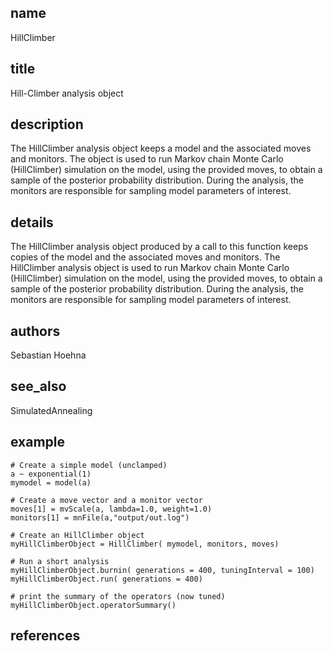 ## name
HillClimber
## title
Hill-Climber analysis object
## description
The HillClimber analysis object keeps a model and the associated moves and monitors. The object is used to run Markov chain Monte Carlo (HillClimber) simulation on the model, using the provided moves, to obtain a sample of the posterior probability distribution. During the analysis, the monitors are responsible for sampling model parameters of interest.
## details
 The HillClimber analysis object produced by a call to this function keeps copies of the model and the associated moves and monitors. The HillClimber analysis object is used to run Markov chain Monte Carlo (HillClimber) simulation on the model, using the provided moves, to obtain a sample of the posterior probability distribution. During the analysis, the monitors are responsible for sampling model parameters of interest.
## authors
Sebastian Hoehna
## see_also
SimulatedAnnealing
## example
	# Create a simple model (unclamped)
	a ~ exponential(1)
	mymodel = model(a)
	
	# Create a move vector and a monitor vector
	moves[1] = mvScale(a, lambda=1.0, weight=1.0)
	monitors[1] = mnFile(a,"output/out.log")
	
	# Create an HillClimber object
	myHillClimberObject = HillClimber( mymodel, monitors, moves)
	
	# Run a short analysis
	myHillClimberObject.burnin( generations = 400, tuningInterval = 100)
	myHillClimberObject.run( generations = 400)
	
	# print the summary of the operators (now tuned)
	myHillClimberObject.operatorSummary()
	
## references
